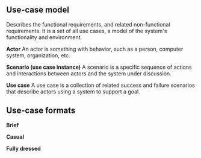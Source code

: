 ## Use-case model
Describes the functional requirements, and related non-functional requirements. It is a set of all use cases, a model of the system's functionality and environment.

**Actor**
An actor is something with behavior, such as a person, computer system, organization, etc.

**Scenario (use case instance)**
A scenario is a specific sequence of actions and interactions between actors and the system under discussion.

**Use case**
A use case is a collection of related success and failure scenarios that describe actors using a system to support a goal.
 
## Use-case formats

**Brief**


**Casual**


**Fully dressed**
